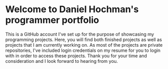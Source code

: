 # Welcome to Daniel Hochman's programmer portfolio

This is a GitHub account I've set up for the purpose of showcasing my programming projects. Here, you will find both finished projects as well as projects that I am currently working on. As most of the projects are private repositories, I've included login credentials on my resume for you to login with in order to access these projects. Thank you for your time and consideration and I look forward to hearing from you.

